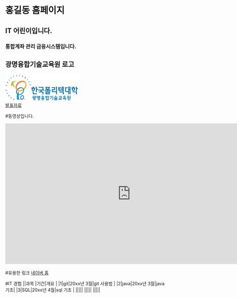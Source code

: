 # 홍길동 홈페이지
## IT 어린이입니다.
### 통합계좌 관리 금융시스템입니다.

## 광명융합기술교육원 로고
<img src="광명 폴리텍 로고.png"/> <br>
[ 발표자료 ](/project.pptx) <br>

#동영상입니다.
<iframe width="790" height="444" src="https://www.youtube.com/embed/ChM7Fw0QMUI" title="YouTube video player" frameborder="0" allow="accelerometer; autoplay; clipboard-write; encrypted-media; gyroscope; picture-in-picture" allowfullscreen></iframe>

#유용한 링크
[네이버 홈](https://naver.com)

#IT 경험
||과목 |기간|개요 | |1|git|20xx년 3월|git 사용법 | |2|java|20xx년 3월|java 기초| |3|SQL|20xx년 4월|sql 기초 | ||||| ||||| |||||
